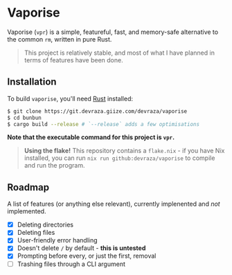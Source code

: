 # Vaporise
Vaporise (`vpr`) is a simple, featureful, fast, and memory-safe alternative to the common `rm`, written in pure Rust.

> This project is relatively stable, and most of what I have planned in terms of features have been done.

## Installation

To build `vaporise`, you'll need [Rust](https://rust-lang.org) installed:
```bash
$ git clone https://git.devraza.giize.com/devraza/vaporise
$ cd bunbun
$ cargo build --release # `--release` adds a few optimisations
```

**Note that the executable command for this project is `vpr`.**

> **Using the flake!**
> This repository contains a `flake.nix` - if you have Nix installed, you can run `nix run github:devraza/vaporise` to compile and run the program.

## Roadmap
A list of features (or anything else relevant), currently implenented and *not* implemented.
- [X] Deleting directories
- [X] Deleting files
- [X] User-friendly error handling
- [X] Doesn't delete `/` by default - **this is untested**
- [X] Prompting before every, or just the first, removal
- [ ] Trashing files through a CLI argument
